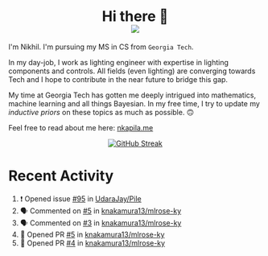 <h1 align="center">Hi there 👋
<div align="center">
  <a href="https://github.com/nkapila6">
    <img src="https://visitcount.itsvg.in/api?id=nkapila6&label=Profile%20Views&color=12&icon=0&pretty=false" />
  </a>
</div></h1>

I'm Nikhil. I'm pursuing my MS in CS from `Georgia Tech`.

In my day-job, I work as lighting engineer with expertise in lighting components and controls. All fields (even lighting) are converging towards Tech and I hope to contribute in the near future to bridge this gap.

My time at Georgia Tech has gotten me deeply intrigued into mathematics, machine learning and all things Bayesian. In my free time, I try to update my *inductive priors* on these topics as much as possible. 🙃

Feel free to read about me here: [nkapila.me](https://nkapila.me)

<div align="center">
<a href="https://git.io/streak-stats"><img src="https://github-readme-streak-stats.herokuapp.com?user=nkapila6&theme=humoris&date_format=j%2Fn%5B%2FY%5D&mode=weekly&hide_current_streak=true" alt="GitHub Streak" /></a>
</div>

# Recent Activity
<!--START_SECTION:activity-->
1. ❗ Opened issue [#95](https://github.com/UdaraJay/Pile/issues/95) in [UdaraJay/Pile](https://github.com/UdaraJay/Pile)
2. 🗣 Commented on [#5](https://github.com/knakamura13/mlrose-ky/pull/5#issuecomment-2295268435) in [knakamura13/mlrose-ky](https://github.com/knakamura13/mlrose-ky)
3. 🗣 Commented on [#3](https://github.com/knakamura13/mlrose-ky/issues/3#issuecomment-2295267110) in [knakamura13/mlrose-ky](https://github.com/knakamura13/mlrose-ky)
4. 💪 Opened PR [#5](https://github.com/knakamura13/mlrose-ky/pull/5) in [knakamura13/mlrose-ky](https://github.com/knakamura13/mlrose-ky)
5. 💪 Opened PR [#4](https://github.com/knakamura13/mlrose-ky/pull/4) in [knakamura13/mlrose-ky](https://github.com/knakamura13/mlrose-ky)
<!--END_SECTION:activity-->